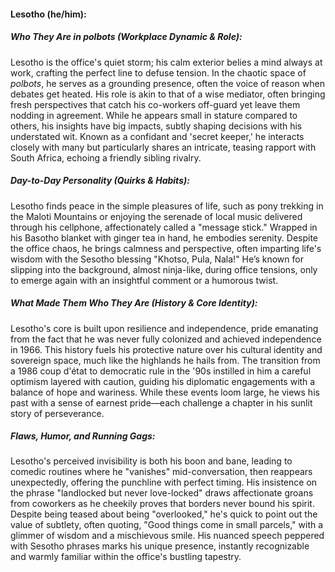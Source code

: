 #### Lesotho (he/him):  

##### Who They Are in *polbots* (Workplace Dynamic & Role):  
Lesotho is the office's quiet storm; his calm exterior belies a mind always at work, crafting the perfect line to defuse tension. In the chaotic space of *polbots*, he serves as a grounding presence, often the voice of reason when debates get heated. His role is akin to that of a wise mediator, often bringing fresh perspectives that catch his co-workers off-guard yet leave them nodding in agreement. While he appears small in stature compared to others, his insights have big impacts, subtly shaping decisions with his understated wit. Known as a confidant and 'secret keeper,' he interacts closely with many but particularly shares an intricate, teasing rapport with South Africa, echoing a friendly sibling rivalry.

##### Day-to-Day Personality (Quirks & Habits):  
Lesotho finds peace in the simple pleasures of life, such as pony trekking in the Maloti Mountains or enjoying the serenade of local music delivered through his cellphone, affectionately called a "message stick." Wrapped in his Basotho blanket with ginger tea in hand, he embodies serenity. Despite the office chaos, he brings calmness and perspective, often imparting life's wisdom with the Sesotho blessing "Khotso, Pula, Nala!" He’s known for slipping into the background, almost ninja-like, during office tensions, only to emerge again with an insightful comment or a humorous twist.

##### What Made Them Who They Are (History & Core Identity):  
Lesotho's core is built upon resilience and independence, pride emanating from the fact that he was never fully colonized and achieved independence in 1966. This history fuels his protective nature over his cultural identity and sovereign space, much like the highlands he hails from. The transition from a 1986 coup d'état to democratic rule in the '90s instilled in him a careful optimism layered with caution, guiding his diplomatic engagements with a balance of hope and wariness. While these events loom large, he views his past with a sense of earnest pride—each challenge a chapter in his sunlit story of perseverance.

##### Flaws, Humor, and Running Gags:  
Lesotho's perceived invisibility is both his boon and bane, leading to comedic routines where he "vanishes" mid-conversation, then reappears unexpectedly, offering the punchline with perfect timing. His insistence on the phrase "landlocked but never love-locked" draws affectionate groans from coworkers as he cheekily proves that borders never bound his spirit. Despite being teased about being "overlooked," he's quick to point out the value of subtlety, often quoting, "Good things come in small parcels," with a glimmer of wisdom and a mischievous smile. His nuanced speech peppered with Sesotho phrases marks his unique presence, instantly recognizable and warmly familiar within the office's bustling tapestry.